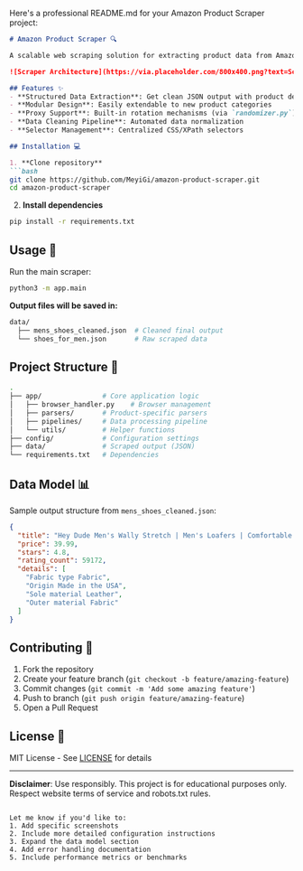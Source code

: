 Here's a professional README.md for your Amazon Product Scraper project:

```markdown
# Amazon Product Scraper 🔍

A scalable web scraping solution for extracting product data from Amazon, specifically focused on men's shoes. Built with Python and modern scraping practices.

![Scraper Architecture](https://via.placeholder.com/800x400.png?text=Scraper+Architecture+Diagram)

## Features ✨
- **Structured Data Extraction**: Get clean JSON output with product details
- **Modular Design**: Easily extendable to new product categories
- **Proxy Support**: Built-in rotation mechanisms (via `randomizer.py`)
- **Data Cleaning Pipeline**: Automated data normalization
- **Selector Management**: Centralized CSS/XPath selectors

## Installation 💻

1. **Clone repository**
```bash
git clone https://github.com/MeyiGi/amazon-product-scraper.git
cd amazon-product-scraper
```

2. **Install dependencies**
```bash
pip install -r requirements.txt
```

## Usage 🚀

Run the main scraper:
```bash
python3 -m app.main
```

**Output files will be saved in:**
```bash
data/
  ├── mens_shoes_cleaned.json  # Cleaned final output
  └── shoes_for_men.json       # Raw scraped data
```

## Project Structure 📁
```bash
.
├── app/               # Core application logic
│   ├── browser_handler.py    # Browser management
│   ├── parsers/       # Product-specific parsers
│   ├── pipelines/     # Data processing pipeline
│   └── utils/         # Helper functions
├── config/            # Configuration settings
├── data/              # Scraped output (JSON)
└── requirements.txt   # Dependencies
```

## Data Model 📊
Sample output structure from `mens_shoes_cleaned.json`:
```json
{
  "title": "Hey Dude Men's Wally Stretch | Men's Loafers | Comfortable & Light-Weight",
  "price": 39.99,
  "stars": 4.8,
  "rating_count": 59172,
  "details": [
    "Fabric type Fabric",
    "Origin Made in the USA",
    "Sole material Leather",
    "Outer material Fabric"
  ]
}
```

## Contributing 🤝
1. Fork the repository
2. Create your feature branch (`git checkout -b feature/amazing-feature`)
3. Commit changes (`git commit -m 'Add some amazing feature'`)
4. Push to branch (`git push origin feature/amazing-feature`)
5. Open a Pull Request

## License 📄
MIT License - See [LICENSE](LICENSE) for details

---

**Disclaimer**: Use responsibly. This project is for educational purposes only. Respect website terms of service and robots.txt rules.
```

Let me know if you'd like to:
1. Add specific screenshots
2. Include more detailed configuration instructions
3. Expand the data model section
4. Add error handling documentation
5. Include performance metrics or benchmarks